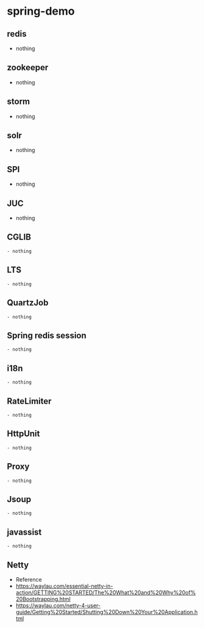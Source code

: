 # spring-demo
## redis
- nothing
## zookeeper
- nothing
## storm
- nothing
## solr
- nothing
## SPI
- nothing
## JUC
- nothing
## CGLIB
	- nothing
## LTS
	- nothing
## QuartzJob
	- nothing
## Spring redis session
	- nothing
## i18n
	- nothing
## RateLimiter
	- nothing
## HttpUnit
	- nothing
## Proxy
	- nothing
## Jsoup
	- nothing
## javassist
	- nothing
## Netty
- Reference
 - https://waylau.com/essential-netty-in-action/GETTING%20STARTED/The%20What%20and%20Why%20of%20Bootstrapping.html
 - https://waylau.com/netty-4-user-guide/Getting%20Started/Shutting%20Down%20Your%20Application.html

 
